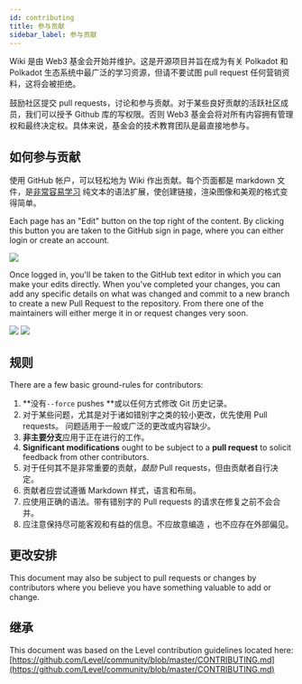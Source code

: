 ```yaml
---
id: contributing
title: 参与贡献
sidebar_label: 参与贡献
---
```


Wiki 是由 Web3 基金会开始并维护。这是开源项目并旨在成为有关 Polkadot 和 Polkadot 生态系统中最广泛的学习资源，但请不要试图 pull request 任何营销资料，这将会被拒绝。

鼓励社区提交 pull requests，讨论和参与贡献。对于某些良好贡献的活跃社区成员，我们可以授予 Github 库的写权限。否则 Web3 基金会将对所有内容拥有管理权和最终决定权。具体来说，基金会的技术教育团队是最直接地参与。

## 如何参与贡献

使用 GitHub 帐户，可以轻松地为 Wiki 作出贡献。每个页面都是 markdown 文件，是[非常容易学习](https://guides.github.com/features/mastering-markdown/) 纯文本的语法扩展，使创建链接，渲染图像和美观的格式变得简单。

Each page has an "Edit" button on the top right of the content. By clicking this button you are taken to the GitHub sign in page, where you can either login or create an account.

![](assets/edit_button.png)

Once logged in, you'll be taken to the GitHub text editor in which you can make your edits directly. When you've completed your changes, you can add any specific details on what was changed and commit to a new branch to create a new Pull Request to the repository. From there one of the maintainers will either merge it in or request changes very soon.

![](assets/contributing.png) ![](assets/creating-pull-request.png)

## 规则

There are a few basic ground-rules for contributors:

1. **没有` --force ` pushes **或以任何方式修改 Git 历史记录。
2. 对于某些问题，尤其是对于诸如错别字之类的较小更改，优先使用 Pull requests。 问题适用于一般或广泛的更改或内容缺少。
3. **非主要分支**应用于正在进行的工作。
4. **Significant modifications** ought to be subject to a **pull request** to solicit feedback from other contributors.
5. 对于任何其不是非常重要的贡献，_鼓励_ Pull requests，但由贡献者自行决定。
6. 贡献者应尝试遵循 Markdown 样式，语言和布局。
7. 应使用正确的语法。带有错别字的 Pull requests 的请求在修复之前不会合并。
8. 应注意保持尽可能客观和有益的信息。不应故意编造 ，也不应存在外部偏见。

## 更改安排

This document may also be subject to pull requests or changes by contributors where you believe you have something valuable to add or change.

## 继承

This document was based on the Level contribution guidelines located here: [https://github.com/Level/community/blob/master/CONTRIBUTING.md](https://github.com/Level/community/blob/master/CONTRIBUTING.md)
